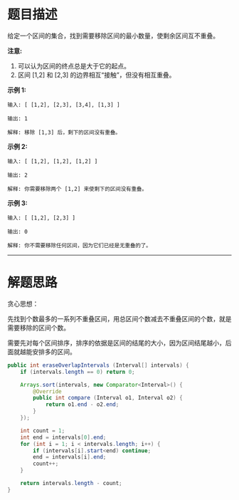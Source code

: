 # 题目描述

给定一个区间的集合，找到需要移除区间的最小数量，使剩余区间互不重叠。

**注意:**

1. 可以认为区间的终点总是大于它的起点。
2. 区间 [1,2] 和 [2,3] 的边界相互“接触”，但没有相互重叠。

**示例 1:**

```
输入: [ [1,2], [2,3], [3,4], [1,3] ]

输出: 1

解释: 移除 [1,3] 后，剩下的区间没有重叠。
```

**示例 2:**

```
输入: [ [1,2], [1,2], [1,2] ]

输出: 2

解释: 你需要移除两个 [1,2] 来使剩下的区间没有重叠。
```

**示例 3:**

```
输入: [ [1,2], [2,3] ]

输出: 0

解释: 你不需要移除任何区间，因为它们已经是无重叠的了。
```

---

# 解题思路

贪心思想：

先找到个数最多的一系列不重叠区间，用总区间个数减去不重叠区间的个数，就是需要移除的区间个数。

需要先对每个区间排序，排序的依据是区间的结尾的大小，因为区间结尾越小，后面就越能安排多的区间。

```java
public int eraseOverlapIntervals (Interval[] intervals) {
    if (intervals.length == 0) return 0;

    Arrays.sort(intervals, new Comparator<Interval>() {
        @Override
        public int compare (Interval o1, Interval o2) {
            return o1.end - o2.end;
        }
    });

    int count = 1;
    int end = intervals[0].end;
    for (int i = 1; i < intervals.length; i++) {
        if (intervals[i].start<end) continue;
        end = intervals[i].end;
        count++;
    }

    return intervals.length - count;
}
```

